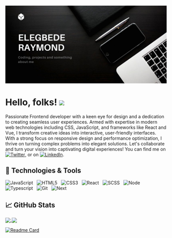 ![Header](https://github.com/m0nds/Elegbede-Raymond/blob/main/Black%20Flat%20%26%20Minimalist%20Accounting%20Business%20Website.png)
# Hello, folks! <img src="https://raw.githubusercontent.com/MartinHeinz/MartinHeinz/master/wave.gif" width="30px">

Passionate Frontend developer with a keen eye for design and a dedication to creating seamless user experiences. Armed with expertise in modern web technologies including CSS, JavaScript, and frameworks like React and Vue, I transform creative ideas into interactive, user-friendly interfaces. With a strong focus on responsive design and performance optimization, I thrive on turning complex problems into elegant solutions. Let's collaborate and turn your vision into captivating digital experiences! You can find me on [![Twitter][1.2]][1], or on [![LinkedIn][2.2]][2].

## 🔧 Technologies & Tools

![JavaScript](https://img.shields.io/badge/-JavaScript-black?logo=javascript&style=social)&nbsp;&nbsp;
![HTML5](https://img.shields.io/badge/-HTML5-black?logo=html5&style=social)&nbsp;&nbsp;
![CSS3](https://img.shields.io/badge/-CSS3-black?logo=css3&style=social)&nbsp;&nbsp;
![React](https://img.shields.io/badge/-React-black?logo=react&style=social)&nbsp;&nbsp;
![SCSS](https://img.shields.io/badge/-Scss-black?logo=sass&style=social)&nbsp;&nbsp;
![Node](https://img.shields.io/badge/-Node.js-black?logo=node.js&style=social)&nbsp;&nbsp;
![Typescript](https://img.shields.io/badge/-Typescript-black?logo=typescript&style=social)&nbsp;&nbsp;
![Git](https://img.shields.io/badge/-Git-black?logo=git&style=social)&nbsp;&nbsp;
![Next](https://img.shields.io/badge/-Next-black?logo=next.js&style=social)&nbsp;&nbsp;

## &#x1f4c8; GitHub Stats

<a href="https://github.com/m0nds/Elegbede-Raymond">
  <img align="center" src="https://github-readme-stats.vercel.app/api?username=m0nds&show_icons=true" />
</a>
<a href="https://github.com/m0nds/github-readme-stats">
  <img align="center" src="https://github-readme-stats.vercel.app/api/top-langs/?username=m0nds" />
</a>

[![Readme Card](https://github-readme-stats.vercel.app/api/pin/?username=m0nds&repo=corona-tracker-app)](https://github.com/m0nds/corona-tracker-app)




<!-- Icons -->

[1.2]: http://i.imgur.com/wWzX9uB.png (twitter icon without padding)
[2.2]: https://raw.githubusercontent.com/MartinHeinz/MartinHeinz/master/linkedin-3-16.png (LinkedIn icon without padding)

<!-- Links to your social media accounts -->

[1]: https://twitter.com/m0nds_
[2]: https://www.linkedin.com/in/raymond-elegbede-40a446195/






